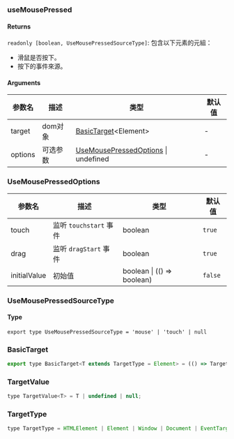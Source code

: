 ### useMousePressed

#### Returns
`readonly [boolean, UseMousePressedSourceType]`: 包含以下元素的元組：
- 滑鼠是否按下。
- 按下的事件來源。

#### Arguments
|参数名|描述|类型|默认值|
|---|---|---|---|
|target|dom对象|[BasicTarget](#basictarget)&lt;Element&gt; |-|
|options|可选参数|[UseMousePressedOptions](#usemousepressedoptions) \| undefined |-|

### UseMousePressedOptions

|参数名|描述|类型|默认值|
|---|---|---|---|
|touch|监听 `touchstart` 事件|boolean |`true`|
|drag|监听 `dragStart` 事件|boolean |`true`|
|initialValue|初始值|boolean \| (() => boolean) |`false`|

### UseMousePressedSourceType

#### Type

`export type UseMousePressedSourceType = 'mouse' | 'touch' | null`


### BasicTarget

```js
export type BasicTarget<T extends TargetType = Element> = (() => TargetValue<T>) | TargetValue<T> | MutableRefObject<TargetValue<T>>;
```

### TargetValue

```js
type TargetValue<T> = T | undefined | null;
```

### TargetType

```js
type TargetType = HTMLElement | Element | Window | Document | EventTarget;
```